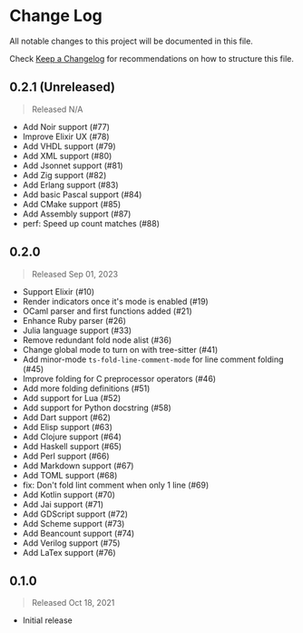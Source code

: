 # Change Log

All notable changes to this project will be documented in this file.

Check [Keep a Changelog](http://keepachangelog.com/) for recommendations on how to structure this file.


## 0.2.1 (Unreleased)
> Released N/A

* Add Noir support (#77)
* Improve Elixir UX (#78)
* Add VHDL support (#79)
* Add XML support (#80)
* Add Jsonnet support (#81)
* Add Zig support (#82)
* Add Erlang support (#83)
* Add basic Pascal support (#84)
* Add CMake support (#85)
* Add Assembly support (#87)
* perf: Speed up count matches (#88)

## 0.2.0
> Released Sep 01, 2023

* Support Elixir (#10)
* Render indicators once it's mode is enabled (#19)
* OCaml parser and first functions added (#21)
* Enhance Ruby parser (#26)
* Julia language support (#33)
* Remove redundant fold node alist (#36)
* Change global mode to turn on with tree-sitter (#41)
* Add minor-mode `ts-fold-line-comment-mode` for line comment folding (#45)
* Improve folding for C preprocessor operators (#46)
* Add more folding definitions (#51)
* Add support for Lua (#52)
* Add support for Python docstring (#58)
* Add Dart support (#62)
* Add Elisp support (#63)
* Add Clojure support (#64)
* Add Haskell support (#65)
* Add Perl support (#66)
* Add Markdown support (#67)
* Add TOML support (#68)
* fix: Don't fold lint comment when only 1 line (#69) 
* Add Kotlin support (#70)
* Add Jai support (#71)
* Add GDScript support (#72)
* Add Scheme support (#73)
* Add Beancount support (#74)
* Add Verilog support (#75)
* Add LaTex support (#76)

## 0.1.0
> Released Oct 18, 2021

* Initial release
